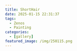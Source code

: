 ```yaml
---
title: ShortHair
date: 2025-01-15 22:31:37
tags:
  - Zenos
  - Painting
categories:
  - [gallery]
featured_image: /img/250115.png
---
```


